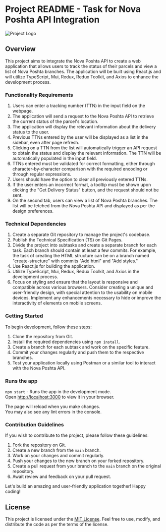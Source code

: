 # Project README - Task for Nova Poshta API Integration

![Project Logo](link_to_logo.png)

## Overview

This project aims to integrate the Nova Poshta API to create a web application
that allows users to track the status of their parcels and view a list of Nova
Poshta branches. The application will be built using React.js and will utilize
TypeScript, Mui, Redux, Redux Toolkit, and Axios to enhance the development
process.

### Functionality Requirements

1. Users can enter a tracking number (TTN) in the input field on the webpage.
2. The application will send a request to the Nova Poshta API to retrieve the
   current status of the parcel's location.
3. The application will display the relevant information about the delivery
   status to the user.
4. Previous TTNs entered by the user will be displayed as a list in the sidebar,
   even after page refresh.
5. Clicking on a TTN from the list will automatically trigger an API request to
   obtain the status and display the relevant information. The TTN will be
   automatically populated in the input field.
6. TTNs entered must be validated for correct formatting, either through
   character-by-character comparison with the required encoding or through
   regular expressions.
7. Users should have the option to clear all previously entered TTNs.
8. If the user enters an incorrect format, a tooltip must be shown upon clicking
   the "Get Delivery Status" button, and the request should not be sent.
9. On the second tab, users can view a list of Nova Poshta branches. The list
   will be fetched from the Nova Poshta API and displayed as per the design
   preferences.

### Technical Dependencies

1. Create a separate Git repository to manage the project's codebase.
2. Publish the Technical Specification (TS) on Git Pages.
3. Divide the project into subtasks and create a separate branch for each task.
   Each branch should contain at least a few commits. For example, the task of
   creating the HTML structure can be on a branch named "create-structure" with
   commits "Add html" and "Add styles."
4. Use React.js for building the application.
5. Utilize TypeScript, Mui, Redux, Redux Toolkit, and Axios in the development
   process.
6. Focus on styling and ensure that the layout is responsive and compatible
   across various browsers. Consider creating a unique and user-friendly design,
   with special attention to the usability on mobile devices. Implement any
   enhancements necessary to hide or improve the interactivity of elements on
   mobile screens.

### Getting Started

To begin development, follow these steps:

1. Clone the repository from Git.
2. Install the required dependencies using `npm install`.
3. Create a branch for each subtask and work on the specific feature.
4. Commit your changes regularly and push them to the respective branches.
5. Test your application locally using Postman or a similar tool to interact
   with the Nova Poshta API.

### Runs the app

`npm start` - Runs the app in the development mode.\
Open [http://localhost:3000](http://localhost:3000) to view it in your browser.

The page will reload when you make changes.\
You may also see any lint errors in the console.

### Contribution Guidelines

If you wish to contribute to the project, please follow these guidelines:

1. Fork the repository on Git.
2. Create a new branch from the `main` branch.
3. Work on your changes and commit regularly.
4. Push your changes to the new branch on your forked repository.
5. Create a pull request from your branch to the `main` branch on the original
   repository.
6. Await review and feedback on your pull request.

Let's build an amazing and user-friendly application together! Happy coding!

## License

This project is licensed under the [MIT License](LICENSE). Feel free to use,
modify, and distribute the code as per the terms of the license.
